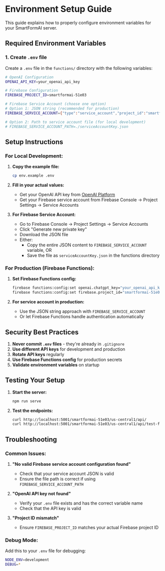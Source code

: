 # Environment Setup Guide

This guide explains how to properly configure environment variables for your SmartFormAI server.

## Required Environment Variables

### 1. Create `.env` file
Create a `.env` file in the `functions/` directory with the following variables:

```bash
# OpenAI Configuration
OPENAI_API_KEY=your_openai_api_key

# Firebase Configuration
FIREBASE_PROJECT_ID=smartformai-51e03

# Firebase Service Account (choose one option)
# Option 1: JSON string (recommended for production)
FIREBASE_SERVICE_ACCOUNT={"type":"service_account","project_id":"smartformai-51e03",...}

# Option 2: Path to service account file (for local development)
# FIREBASE_SERVICE_ACCOUNT_PATH=./serviceAccountKey.json
```

## Setup Instructions

### For Local Development:

1. **Copy the example file:**
   ```bash
   cp env.example .env
   ```

2. **Fill in your actual values:**
   - Get your OpenAI API key from [OpenAI Platform](https://platform.openai.com/api-keys)
   - Get your Firebase service account from Firebase Console → Project Settings → Service Accounts

3. **For Firebase Service Account:**
   - Go to Firebase Console → Project Settings → Service Accounts
   - Click "Generate new private key"
   - Download the JSON file
   - Either:
     - Copy the entire JSON content to `FIREBASE_SERVICE_ACCOUNT` variable, OR
     - Save the file as `serviceAccountKey.json` in the functions directory

### For Production (Firebase Functions):

1. **Set Firebase Functions config:**
   ```bash
   firebase functions:config:set openai.chatgpt_key="your_openai_api_key"
   firebase functions:config:set firebase.project_id="smartformai-51e03"
   ```

2. **For service account in production:**
   - Use the JSON string approach with `FIREBASE_SERVICE_ACCOUNT`
   - Or let Firebase Functions handle authentication automatically

## Security Best Practices

1. **Never commit `.env` files** - they're already in `.gitignore`
2. **Use different API keys** for development and production
3. **Rotate API keys** regularly
4. **Use Firebase Functions config** for production secrets
5. **Validate environment variables** on startup

## Testing Your Setup

1. **Start the server:**
   ```bash
   npm run serve
   ```

2. **Test the endpoints:**
   ```bash
   curl http://localhost:5001/smartformai-51e03/us-central1/api/
   curl http://localhost:5001/smartformai-51e03/us-central1/api/test-firebase
   ```

## Troubleshooting

### Common Issues:

1. **"No valid Firebase service account configuration found"**
   - Check that your service account JSON is valid
   - Ensure the file path is correct if using `FIREBASE_SERVICE_ACCOUNT_PATH`

2. **"OpenAI API key not found"**
   - Verify your `.env` file exists and has the correct variable name
   - Check that the API key is valid

3. **"Project ID mismatch"**
   - Ensure `FIREBASE_PROJECT_ID` matches your actual Firebase project ID

### Debug Mode:
Add this to your `.env` file for debugging:
```bash
NODE_ENV=development
DEBUG=*
``` 